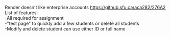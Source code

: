 Render doesn't like enterprise accounts
https://github.sfu.ca/aca282/276A2
List of features:  
-All required for assignment  
-"test page" to quickly add a few students or delete all students  
-Modify and delete student can use either ID or full name  

